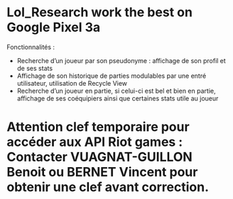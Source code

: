 # Lol_Research work the best on Google Pixel 3a
Fonctionnalités : 
-	Recherche d’un joueur par son pseudonyme : affichage de son profil et de ses stats
-	Affichage de son historique de parties modulables par une entré utilisateur, utilisation de Recycle View
-	Recherche d’un joueur en partie, si celui-ci est bel et bien en partie, affichage de ses coéquipiers ainsi que certaines stats utile au joueur

# Attention clef temporaire pour accéder aux API Riot games : Contacter VUAGNAT-GUILLON Benoit ou BERNET Vincent pour obtenir une clef avant correction.
